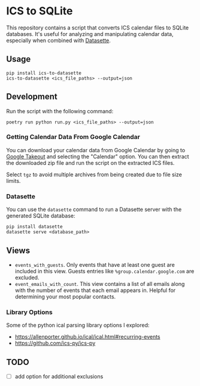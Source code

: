 # ICS to SQLite

This repository contains a script that converts ICS calendar files to SQLite databases. It's useful for analyzing and manipulating calendar data, especially when combined with [Datasette](https://datasette.io).

## Usage

```shell
pip install ics-to-datasette
ics-to-datasette <ics_file_paths> --output=json
```

## Development

Run the script with the following command:

```shell
poetry run python run.py <ics_file_paths> --output=json
```

### Getting Calendar Data From Google Calendar

You can download your calendar data from Google Calendar by going to [Google Takeout](https://takeout.google.com/settings/takeout) and selecting the "Calendar" option. You can then extract the downloaded zip file and run the script on the extracted ICS files.

Select `tgz` to avoid multiple archives from being created due to file size limits.

### Datasette

You can use the `datasette` command to run a Datasette server with the generated SQLite database:

```shell
pip install datasette
datasette serve <database_path>
```

## Views

* `events_with_guests`. Only events that have at least one guest are included in this view. Guests entries like `%group.calendar.google.com` are excluded.
* `event_emails_with_count`. This view contains a list of all emails along with the number of events that each email appears in. Helpful for determining your most popular contacts.

### Library Options

Some of the python ical parsing library options I explored:

* <https://allenporter.github.io/ical/ical.html#recurring-events>
* <https://github.com/ics-py/ics-py>


## TODO

- [ ] add option for additional exclusions